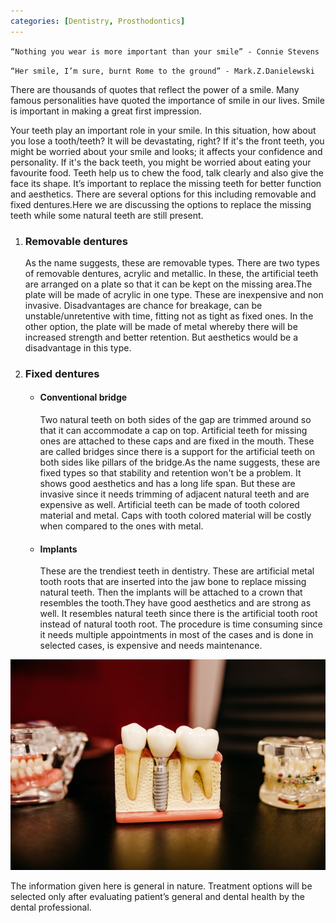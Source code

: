 ```yaml
---
categories: [Dentistry, Prosthodontics]
---
```


`“Nothing you wear is more important than your smile” - Connie Stevens`

`“Her smile, I’m sure, burnt Rome to the ground” - Mark.Z.Danielewski`

There are thousands of quotes that reflect the power of a smile. Many famous personalities have quoted the importance of smile in our lives. Smile is important in making a great first impression.

Your teeth play an important role in your smile. In this situation, how about you lose a tooth/teeth? It will be devastating, right? If it's the front teeth, you might be worried about your smile and looks; it affects your confidence and personality. If it's the back teeth, you might be worried about eating your favourite food. Teeth help us to chew the food, talk clearly and also give the face its shape. It’s important to replace the missing teeth for better function and aesthetics. There are several options for this including removable and fixed dentures.Here we are discussing the options to replace the missing teeth while some natural teeth are still present.

1. ### Removable dentures 
    As the name suggests, these are removable types. There are two types of removable dentures, acrylic and metallic. In these, the artificial teeth are arranged on a plate so that it can be kept on the missing area.The plate will be made of acrylic in one type. These are inexpensive and non invasive. Disadvantages are chance for breakage, can be unstable/unretentive with time, fitting not as tight as fixed ones. In the other option, the plate will be made of metal whereby there will be increased strength and better retention. But aesthetics would be a disadvantage in this type.

2. ### Fixed dentures

    - #### Conventional bridge

        Two natural teeth on both sides of the gap are trimmed  around so that it can accommodate a cap on top. Artificial teeth for missing ones are attached to these caps and are fixed in the mouth. These are called bridges since there is a support for the artificial teeth on both sides like pillars of the bridge.As the name suggests, these are fixed types so that stability and retention won't be a problem. It shows good aesthetics and has a long life span. But these are invasive since it needs trimming of adjacent natural teeth and are expensive as well. Artificial teeth can be made of tooth colored material and metal. Caps with tooth colored material will be costly when compared to the ones with metal.

    - #### Implants

        These are the trendiest teeth in dentistry. These are artificial metal tooth roots that are inserted into the jaw bone to replace missing natural teeth. Then the implants will be attached to a crown that resembles the tooth.They have good aesthetics and are strong as well. It resembles natural teeth since there is the artificial tooth root instead of natural tooth root. The procedure is time consuming since it needs multiple appointments in most of the cases and is done in selected cases, is expensive and needs maintenance.


![Missting teeth](/assets/img/posts/missing-teeth.jpg)

The information given here is general in nature. Treatment options will be selected only after evaluating patient’s general and dental health by the dental professional.